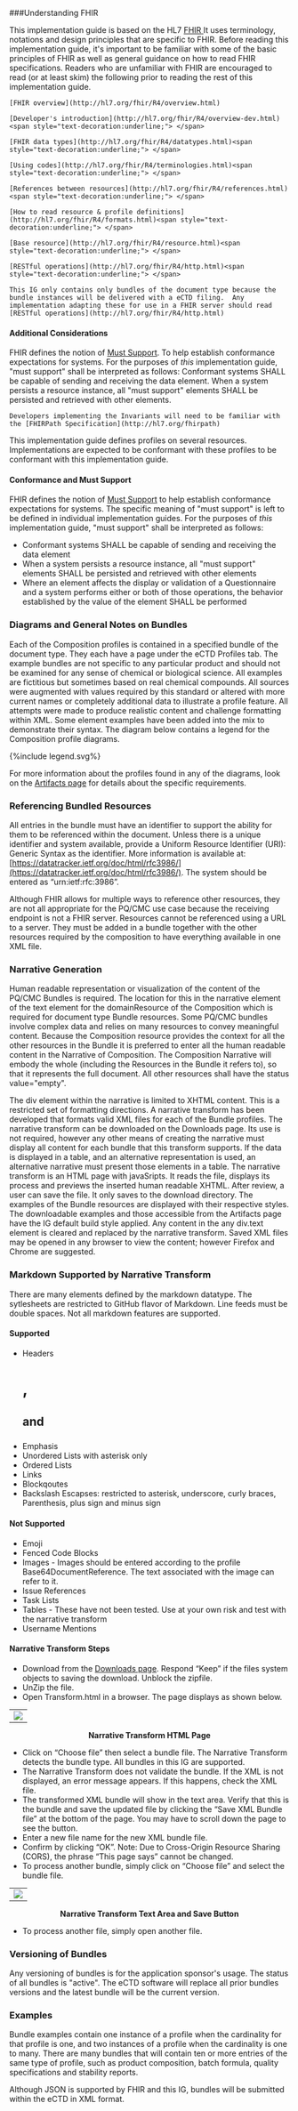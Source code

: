 ###Understanding FHIR

This implementation guide is based on the HL7 [FHIR](http://hl7.org/fhir/R5/index.html)<span style="text-decoration:underline;"> </span>
 It uses terminology, notations and design principles that are specific to FHIR. Before reading this implementation guide, it's important to be familiar with some of the basic principles of FHIR as well as general guidance on how to read FHIR specifications. Readers who are unfamiliar with FHIR are encouraged to read (or at least skim) the following prior to reading the rest of this implementation guide.

    [FHIR overview](http://hl7.org/fhir/R4/overview.html)

    [Developer's introduction](http://hl7.org/fhir/R4/overview-dev.html)<span style="text-decoration:underline;"> </span>

    [FHIR data types](http://hl7.org/fhir/R4/datatypes.html)<span style="text-decoration:underline;"> </span>

    [Using codes](http://hl7.org/fhir/R4/terminologies.html)<span style="text-decoration:underline;"> </span>

    [References between resources](http://hl7.org/fhir/R4/references.html)<span style="text-decoration:underline;"> </span>

    [How to read resource & profile definitions](http://hl7.org/fhir/R4/formats.html)<span style="text-decoration:underline;"> </span>

    [Base resource](http://hl7.org/fhir/R4/resource.html)<span style="text-decoration:underline;"> </span>

    [RESTful operations](http://hl7.org/fhir/R4/http.html)<span style="text-decoration:underline;"> </span>

    This IG only contains only bundles of the document type because the bundle instances will be delivered with a eCTD filing.  Any implementation adapting these for use in a FHIR server should read [RESTful operations](http://hl7.org/fhir/R4/http.html)

#### Additional Considerations

FHIR defines the notion of [Must Support](http://hl7.org/fhir/R4/conformance-rules.html#mustSupport).  To help establish conformance expectations for systems. For the purposes of _this_ implementation guide, "must support" shall be interpreted as follows:
	Conformant systems SHALL be capable of sending and receiving the data element.
	When a system persists a resource instance, all "must support" elements SHALL be persisted and retrieved with other elements.
	
	Developers implementing the Invariants will need to be familiar with the [FHIRPath Specification](http://hl7.org/fhirpath)

<p>
    This implementation guide defines profiles on several resources.  Implementations are expected to be conformant with these profiles to be conformant with this implementation guide.
</p>

  <a name="conformance"> </a>
  <h4>Conformance and Must Support</h4>
	<p>
    FHIR defines the notion of <a href="{{site.data.fhir.path}}conformance-rules.html#mustSupport">Must Support</a> to help establish conformance expectations for systems.  The specific meaning of
    "must support" is left to be defined in individual implementation guides.  For the purposes of <i>this</i> implementation guide, "must support" shall be interpreted as follows:
  </p>

- Conformant systems SHALL be capable of sending and receiving the data element</li>
- When a system persists a resource instance, all "must support" elements SHALL be persisted and retrieved with other elements</li>
- Where an element affects the display or validation of a Questionnaire and a system performs either or both of those operations, the behavior established by the value of the element SHALL be performed</li>

###  Diagrams and General Notes on Bundles

Each of the Composition profiles is contained in a specified bundle of the document type. They each have a page under the eCTD Profiles tab. The example bundles are not specific to any particular product and should not be examined for any sense of chemical or biological science. All examples are fictitious but sometimes based on real chemical compounds. All sources were augmented with values required by this standard or altered with more current names or completely additional data to illustrate a profile feature. All attempts were made to produce realistic content and challenge formatting within XML. Some element examples have been added into the mix to demonstrate their syntax. The diagram below contains a legend for the Composition profile diagrams.

<div>{%include legend.svg%}</div>

For more information about the profiles found in any of the diagrams, look on the [Artifacts page](artifacts.html) for details about the specific requirements.

### Referencing Bundled Resources

All entries in the bundle must have an identifier to support the ability for them to be referenced within the document. Unless there is a unique identifier and system available, provide a Uniform Resource Identifier (URI): Generic Syntax as the identifier. More information is available at: [https://datatracker.ietf.org/doc/html/rfc3986/](https://datatracker.ietf.org/doc/html/rfc3986/). The system should be entered as “urn:ietf:rfc:3986”.

Although FHIR allows for multiple ways to reference other resources, they are not all appropriate for the PQ/CMC use case because the receiving endpoint is not a FHIR server. Resources cannot be referenced using a URL to a server. They must be added in a bundle together with the other resources required by the composition to have everything available in one XML file.

### Narrative Generation

Human readable representation or visualization of the content of the PQ/CMC Bundles is required. The location for this in the narrative element of the text element for the domainResource of the Composition which is required for document type Bundle resources. Some PQ/CMC bundles involve complex data and relies on many resources to convey meaningful content. Because the Composition resource provides the context for all the other resources in the Bundle it is preferred to enter all the human readable content in the Narrative of Composition. The Composition Narrative will embody the whole (including the Resources in the Bundle it refers to), so that it represents the full document. All other resources shall have the status value="empty". 

The div element within the narrative is limited to XHTML content. This is a restricted set of formatting directions. A narrative transform has been developed that formats valid XML files for each of the Bundle profiles. The narrative transform can be downloaded on the Downloads page. Its use is not required, however any other means of creating the narrative must display all content for each bundle that this transform supports. If the data is displayed in a table, and an alternative representation is used, an alternative narrative must present those elements in a table. The narrative transform is an HTML page with javaSripts. It reads the file, displays its process and previews the inserted human readable XHTML. After review, a user can save the file. It only saves to the download directory. The examples of the Bundle resources are displayed with their respective styles. The downloadable examples and those accessible from the Artifacts page have the IG default build style applied. Any content in the any div.text element is cleared and replaced by the narrative transform. Saved XML files may be opened in any browser to view the content; however Firefox and Chrome are suggested.

### Markdown Supported by Narrative Transform

There are many elements defined by the markdown datatype. The sytlesheets are restricted to GitHub flavor of Markdown. Line feeds must be double spaces. Not all markdown features are supported.
#### Supported
* Headers <h1>, <h2> and <h3>
* Emphasis
* Unordered Lists with asterisk only
* Ordered Lists
* Links
* Blockqoutes
* Backslash Escapses: restricted to asterisk, underscore, curly braces, Parenthesis, plus sign and minus sign

#### Not Supported
* Emoji
* Fenced Code Blocks
* Images -  Images should be entered according to the profile Base64DocumentReference. The text associated with the image can refer to it.
* Issue References
* Task Lists
* Tables - These have not been tested. Use at your own risk and test with the narrative transform
* Username Mentions

#### Narrative Transform Steps

* Download from the [Downloads page](downloads.html).  Respond “Keep” if the files system objects to saving the download. Unblock the zipfile.
* UnZip the file. 
* Open Transform.html in a browser. The page displays as shown below.

<table style="margin: 0px auto;"><tr><td><img src="emptyxmlStyler_Transform.png" /></td></tr></table>

<p style="text-align: center; font-weight: bold"> Narrative Transform HTML Page </p>

* Click on “Choose file” then select a bundle file. The Narrative Transform detects the bundle type. All bundles in this IG are supported.
* The Narrative Transform does not validate the bundle. If the XML is not displayed, an error message appears. If this happens, check the XML file.
* The transformed XML bundle will show in the text area. Verify that this is the bundle and save the updated file by clicking the “Save XML Bundle file” at the bottom of the page. You may have to scroll down the page to see the button.
* Enter a new file name for the new XML bundle file.
* Confirm by clicking “OK”. Note: Due to Cross-Origin Resource Sharing (CORS), the phrase “This page says” cannot be changed. 
* To process another bundle, simply click on “Choose file” and select the bundle file.

<table style="margin: 0px auto;"><tr><td><img src="fill_Transform.png" /></td></tr></table>

<p style="text-align: center; font-weight: bold">  Narrative Transform Text Area and Save Button  </p>

* To process another file, simply open another file.

### Versioning of Bundles
Any versioning of bundles is for the application sponsor's usage.  The status of all bundles is "active". The eCTD software will replace all prior bundles versions and the latest bundle will be the current version.

### Examples

Bundle examples contain one instance of a profile when the cardinality for that profile is one, and two instances of a profile when the cardinality is one to many. There are many bundles that will contain ten or more entries of the same type of profile, such as product composition, batch formula, quality specifications and stability reports.

Although JSON is supported by FHIR and this IG, bundles will be submitted within the eCTD in XML format.

